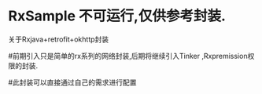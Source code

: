 # RxSample  不可运行,仅供参考封装.
关于Rxjava+retrofit+okhttp封装

#前期引入只是简单的rx系列的网络封装,后期将继续引入Tinker ,Rxpremission权限的封装.

#此封装可以直接通过自己的需求进行配置
